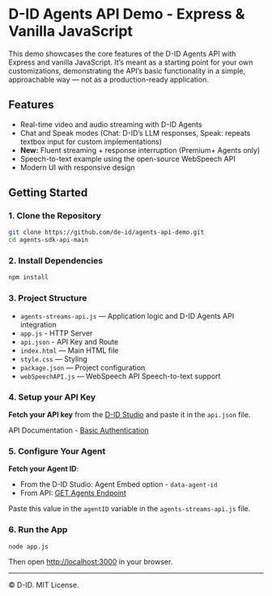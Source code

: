 # D-ID Agents API Demo - Express & Vanilla JavaScript

This demo showcases the core features of the D-ID Agents API with Express and vanilla JavaScript. It’s meant as a starting point for your own customizations, demonstrating the API’s basic functionality in a simple, approachable way — not as a production-ready application.

## Features
- Real-time video and audio streaming with D-ID Agents
- Chat and Speak modes (Chat: D-ID’s LLM responses, Speak: repeats textbox input for custom implementations)
- **New:** Fluent streaming + response interruption (Premium+ Agents only)
- Speech-to-text example using the open-source WebSpeech API
- Modern UI with responsive design

## Getting Started

### 1. Clone the Repository
```sh
git clone https://github.com/de-id/agents-api-demo.git
cd agents-sdk-api-main
```

### 2. Install Dependencies
```sh
npm install
```

### 3. Project Structure
- `agents-streams-api.js` — Application logic and D-ID Agents API integration
- `app.js` - HTTP Server
- `api.json` - API Key and Route
- `index.html` — Main HTML file
- `style.css` — Styling
- `package.json` — Project configuration
- `webSpeechAPI.js` — WebSpeech API Speech-to-text support

### 4. Setup your API Key
**Fetch your API key** from the [D-ID Studio](https://studio.d-id.com/account-settings) and paste it in the `api.json` file.

API Documentation - [Basic Authentication](https://docs.d-id.com/reference/basic-authentication)

### 5. Configure Your Agent
**Fetch your Agent ID**:
- From the D-ID Studio: Agent Embed option - `data-agent-id` 
- From API: [GET Agents Endpoint](https://docs.d-id.com/reference/listmyagents)

Paste this value in the `agentID` variable in the `agents-streams-api.js` file.

### 6. Run the App
```sh
node app.js
```
Then open [http://localhost:3000](http://localhost:3000) in your browser.

---

© D-ID. MIT License.
